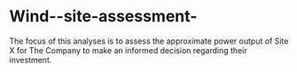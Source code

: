 # Wind--site-assessment-
The focus of this analyses is to assess the approximate power output of Site X for The Company to make an informed decision regarding their investment.
